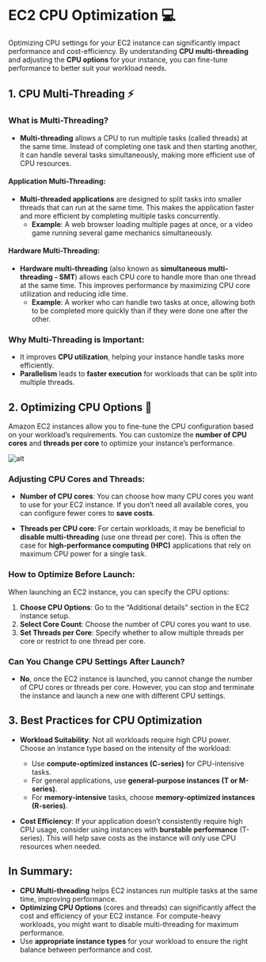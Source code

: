 # **EC2 CPU Optimization 💻**

Optimizing CPU settings for your EC2 instance can significantly impact performance and cost-efficiency. By understanding **CPU multi-threading** and adjusting the **CPU options** for your instance, you can fine-tune performance to better suit your workload needs.

## **1. CPU Multi-Threading ⚡**

### **What is Multi-Threading?**

- **Multi-threading** allows a CPU to run multiple tasks (called threads) at the same time. Instead of completing one task and then starting another, it can handle several tasks simultaneously, making more efficient use of CPU resources.

#### **Application Multi-Threading:**

- **Multi-threaded applications** are designed to split tasks into smaller threads that can run at the same time. This makes the application faster and more efficient by completing multiple tasks concurrently.
  - **Example**: A web browser loading multiple pages at once, or a video game running several game mechanics simultaneously.

#### **Hardware Multi-Threading:**

- **Hardware multi-threading** (also known as **simultaneous multi-threading - SMT**) allows each CPU core to handle more than one thread at the same time. This improves performance by maximizing CPU core utilization and reducing idle time.
  - **Example**: A worker who can handle two tasks at once, allowing both to be completed more quickly than if they were done one after the other.

### **Why Multi-Threading is Important:**

- It improves **CPU utilization**, helping your instance handle tasks more efficiently.
- **Parallelism** leads to **faster execution** for workloads that can be split into multiple threads.

## **2. Optimizing CPU Options 🔧**

Amazon EC2 instances allow you to fine-tune the CPU configuration based on your workload’s requirements. You can customize the **number of CPU cores** and **threads per core** to optimize your instance’s performance.

![alt](cpu-optimization-example.png)

### **Adjusting CPU Cores and Threads:**

- **Number of CPU cores**: You can choose how many CPU cores you want to use for your EC2 instance. If you don’t need all available cores, you can configure fewer cores to **save costs**.

- **Threads per CPU core**: For certain workloads, it may be beneficial to **disable multi-threading** (use one thread per core). This is often the case for **high-performance computing (HPC)** applications that rely on maximum CPU power for a single task.

### **How to Optimize Before Launch:**

When launching an EC2 instance, you can specify the CPU options:

1. **Choose CPU Options**: Go to the “Additional details” section in the EC2 instance setup.
2. **Select Core Count**: Choose the number of CPU cores you want to use.
3. **Set Threads per Core**: Specify whether to allow multiple threads per core or restrict to one thread per core.

### **Can You Change CPU Settings After Launch?**

- **No**, once the EC2 instance is launched, you cannot change the number of CPU cores or threads per core. However, you can stop and terminate the instance and launch a new one with different CPU settings.

## **3. Best Practices for CPU Optimization**

- **Workload Suitability**: Not all workloads require high CPU power. Choose an instance type based on the intensity of the workload:

  - Use **compute-optimized instances (C-series)** for CPU-intensive tasks.
  - For general applications, use **general-purpose instances (T or M-series)**.
  - For **memory-intensive** tasks, choose **memory-optimized instances (R-series)**.

- **Cost Efficiency**: If your application doesn’t consistently require high CPU usage, consider using instances with **burstable performance** (T-series). This will help save costs as the instance will only use CPU resources when needed.

## **In Summary:**

- **CPU Multi-threading** helps EC2 instances run multiple tasks at the same time, improving performance.
- **Optimizing CPU Options** (cores and threads) can significantly affect the cost and efficiency of your EC2 instance. For compute-heavy workloads, you might want to disable multi-threading for maximum performance.
- Use **appropriate instance types** for your workload to ensure the right balance between performance and cost.
